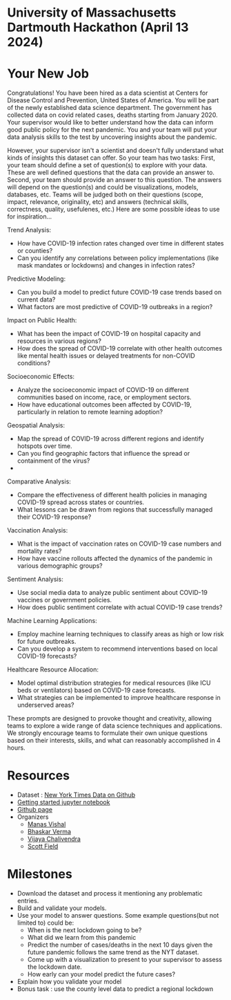 # University of Massachusetts Dartmouth Hackathon (April 13 2024)

# Your New Job

Congratulations! You have been hired as a data scientist at Centers for Disease Control and Prevention, United States of America. You will be part of the newly established data science department. The government has collected data on covid related cases, deaths starting from January 2020. Your supervisor would like to better understand how the data can inform good public policy for the next pandemic. You and your team will put your data analysis skills to the test by uncovering insights about the pandemic.

However, your supervisor isn't a scientist and doesn't fully understand what kinds of insights this dataset can offer. So your team has two tasks:
First, your team should define a set of question(s) to explore with your data. These are well defined questions that the data can provide an answer to. Second, your team should provide an answer to this question. The answers will depend on the question(s) and could be visualizations, models, databases,  etc. Teams will be judged both on their questions (scope, impact, relevance, originality, etc) and answers (technical skills, correctness, quality, usefulenes, etc.)  Here are some possible ideas to use for inspiration...

Trend Analysis:
* How have COVID-19 infection rates changed over time in different states or counties?
* Can you identify any correlations between policy implementations (like mask mandates or lockdowns) and changes in infection rates?
  
Predictive Modeling:
* Can you build a model to predict future COVID-19 case trends based on current data?
* What factors are most predictive of COVID-19 outbreaks in a region?
  
Impact on Public Health:
* What has been the impact of COVID-19 on hospital capacity and resources in various regions?
* How does the spread of COVID-19 correlate with other health outcomes like mental health issues or delayed treatments for non-COVID conditions?
  
Socioeconomic Effects:
* Analyze the socioeconomic impact of COVID-19 on different communities based on income, race, or employment sectors.
* How have educational outcomes been affected by COVID-19, particularly in relation to remote learning adoption?
  
Geospatial Analysis:
* Map the spread of COVID-19 across different regions and identify hotspots over time.
* Can you find geographic factors that influence the spread or containment of the virus?
* 
Comparative Analysis:
* Compare the effectiveness of different health policies in managing COVID-19 spread across states or countries.
* What lessons can be drawn from regions that successfully managed their COVID-19 response?

Vaccination Analysis:
* What is the impact of vaccination rates on COVID-19 case numbers and mortality rates?
* How have vaccine rollouts affected the dynamics of the pandemic in various demographic groups?
  
Sentiment Analysis:
* Use social media data to analyze public sentiment about COVID-19 vaccines or government policies.
* How does public sentiment correlate with actual COVID-19 case trends?

Machine Learning Applications:
* Employ machine learning techniques to classify areas as high or low risk for future outbreaks.
* Can you develop a system to recommend interventions based on local COVID-19 forecasts?
  
Healthcare Resource Allocation:
* Model optimal distribution strategies for medical resources (like ICU beds or ventilators) based on COVID-19 case forecasts.
* What strategies can be implemented to improve healthcare response in underserved areas?

These prompts are designed to provoke thought and creativity, allowing teams to explore a wide range of data science techniques and applications. We strongly encourage teams to formulate their own unique questions based on their interests, skills, and what can reasonably accomplished in 4 hours.

# Resources

* Dataset : [New York Times Data on Github](https://github.com/nytimes/covid-19-data)
* [Getting started jupyter notebook](/getting_started.ipynb)
* [Github page](https://github.com/manasvishal/hackathon_umassd)
* Organizers
  * [Manas Vishal](https://www.linkedin.com/in/manasvishal/)
  * [Bhaskar Verma](https://www.linkedin.com/in/bhaskar-verma-81398625b/)
  * [Vijaya Chalivendra](https://www.linkedin.com/in/vijaya-chalivendra-4b0158147/)
  * [Scott Field](http://www.math.umassd.edu/~sfield/)

# Milestones
* Download the dataset and process it mentioning any problematic entries.
* Build and validate your models.
* Use your model to answer questions. Some example questions(but not limited to) could be:
    * When is the next lockdown going to be?
    * What did we learn from this pandemic
    * Predict the number of cases/deaths in the next 10 days given the future pandemic follows the same trend as the NYT dataset.
    * Come up with a visualization to present to your supervisor to assess the lockdown date.
    * How early can your model predict the future cases?
* Explain how you validate your model
* Bonus task : use the county level data to predict a regional lockdown

